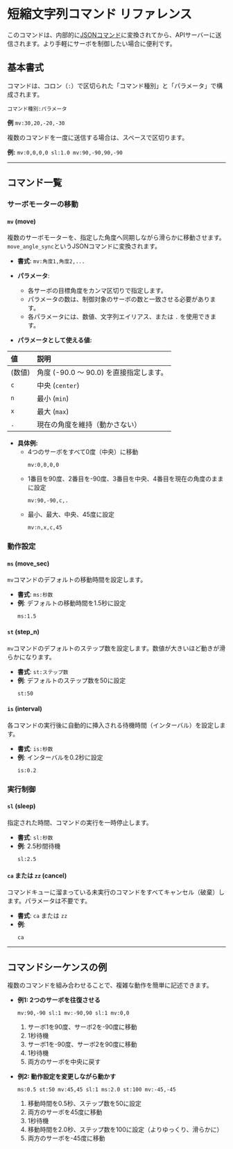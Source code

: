 # 短縮文字列コマンド リファレンス

このコマンドは、内部的に[JSONコマンド](JSONCMD_SAMPLES.md)に変換されてから、APIサーバーに送信されます。より手軽にサーボを制御したい場合に便利です。

## 基本書式

コマンドは、コロン（`:`）で区切られた「コマンド種別」と「パラメータ」で構成されます。

`コマンド種別:パラメータ`

**例** `mv:30,20,-20,-30`


複数のコマンドを一度に送信する場合は、スペースで区切ります。

**例:** `mv:0,0,0,0 sl:1.0 mv:90,-90,90,-90`

---

## コマンド一覧

### サーボモーターの移動

#### `mv` (move)

複数のサーボモーターを、指定した角度へ同期しながら滑らかに移動させます。`move_angle_sync`というJSONコマンドに変換されます。

- **書式**: `mv:角度1,角度2,...`
- **パラメータ**:
  - 各サーボの目標角度をカンマ区切りで指定します。
  - パラメータの数は、制御対象のサーボの数と一致させる必要があります。
  - 各パラメータには、数値、文字列エイリアス、または `.` を使用できます。

- **パラメータとして使える値:**

| 値         | 説明                               |
| :--------- | :--------------------------------- |
| (数値)     | 角度 (-90.0 〜 90.0) を直接指定します。 |
| `c`        | 中央 (`center`)                    |
| `n`        | 最小 (`min`)                       |
| `x`        | 最大 (`max`)                       |
| `.`        | 現在の角度を維持（動かさない）     |

- **具体例:**
  - 4つのサーボをすべて0度（中央）に移動
    ```
    mv:0,0,0,0
    ```
  - 1番目を90度、2番目を-90度、3番目を中央、4番目を現在の角度のままに設定
    ```
    mv:90,-90,c,.
    ```
  - 最小、最大、中央、45度に設定
    ```
    mv:n,x,c,45
    ```

### 動作設定

#### `ms` (move_sec)

`mv`コマンドのデフォルトの移動時間を設定します。

- **書式**: `ms:秒数`
- **例**: デフォルトの移動時間を1.5秒に設定
  ```
  ms:1.5
  ```

#### `st` (step_n)

`mv`コマンドのデフォルトのステップ数を設定します。数値が大きいほど動きが滑らかになります。

- **書式**: `st:ステップ数`
- **例**: デフォルトのステップ数を50に設定
  ```
  st:50
  ```

#### `is` (interval)

各コマンドの実行後に自動的に挿入される待機時間（インターバル）を設定します。

- **書式**: `is:秒数`
- **例**: インターバルを0.2秒に設定
  ```
  is:0.2
  ```

### 実行制御

#### `sl` (sleep)

指定された時間、コマンドの実行を一時停止します。

- **書式**: `sl:秒数`
- **例**: 2.5秒間待機
  ```
  sl:2.5
  ```

#### `ca` または `zz` (cancel)

コマンドキューに溜まっている未実行のコマンドをすべてキャンセル（破棄）します。パラメータは不要です。

- **書式**: `ca` または `zz`
- **例**:
  ```
  ca
  ```

---

## コマンドシーケンスの例

複数のコマンドを組み合わせることで、複雑な動作を簡単に記述できます。

- **例1: 2つのサーボを往復させる**
  ```
  mv:90,-90 sl:1 mv:-90,90 sl:1 mv:0,0
  ```
  1.  サーボ1を90度、サーボ2を-90度に移動
  2.  1秒待機
  3.  サーボ1を-90度、サーボ2を90度に移動
  4.  1秒待機
  5.  両方のサーボを中央に戻す

- **例2: 動作設定を変更しながら動かす**
  ```
  ms:0.5 st:50 mv:45,45 sl:1 ms:2.0 st:100 mv:-45,-45
  ```
  1.  移動時間を0.5秒、ステップ数を50に設定
  2.  両方のサーボを45度に移動
  3.  1秒待機
  4.  移動時間を2.0秒、ステップ数を100に設定（よりゆっくり、滑らかに）
  5.  両方のサーボを-45度に移動
